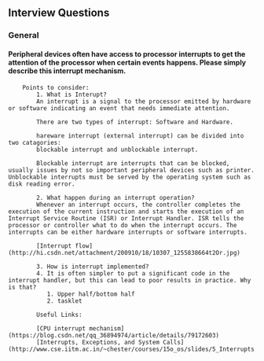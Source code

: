## Interview Questions

### General

#### **Peripheral devices often have access to processor interrupts to get the attention of the processor when certain events happens. Please simply describe this interrupt mechanism.**
        Points to consider: 
            1. What is Interupt?
            An interrupt is a signal to the processor emitted by hardware or software indicating an event that needs immediate attention. 

            There are two types of interrupt: Software and Hardware.

            hareware interrupt (external interrupt) can be divided into two catagories:
            blockable interrupt and unblockable interrupt. 

            Blockable interrupt are interrupts that can be blocked, usually issues by not so important peripheral devices such as printer. Unblockable interrupts must be served by the operating system such as disk reading error. 

            2. What happen during an interrupt operation?
            Whenever an interrupt occurs, the controller completes the execution of the current instruction and starts the execution of an Interrupt Service Routine (ISR) or Interrupt Handler. ISR tells the processor or controller what to do when the interrupt occurs. The interrupts can be either hardware interrupts or software interrupts.

            [Interrupt flow](http://hi.csdn.net/attachment/200910/18/10307_1255838664t2Or.jpg)

            3. How is interrupt implemented? 
            4. It is often simpler to put a significant code in the interrupt handler, but this can lead to poor results in practice. Why is that?
               1. Upper half/bottom half
               2. tasklet

            Useful Links:

            [CPU interrupt mechanism](https://blog.csdn.net/qq_36894974/article/details/79172603)
            [Interrupts, Exceptions, and System Calls](http://www.cse.iitm.ac.in/~chester/courses/15o_os/slides/5_Interrupts.pdf)
